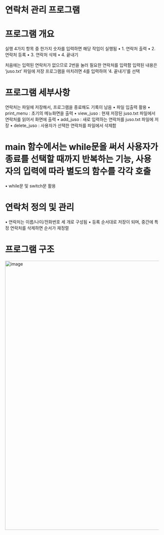 # 연락처 관리 프로그램

# 프로그램 개요
실행 4가지 항목 중 한가지 숫자를 입력하면 해당 작업이 실행됨 • 1. 연락처 출력
• 2. 연락처 등록
• 3. 연락처 삭제
• 4. 끝내기

처음에는 입력된 연락처가 없으므로 2번을 눌러 필요한 연락처를 입력함 입력된 내용은 ‘juso.txt’ 파일에 저장
프로그램을 마치려면 4를 입력하여 ‘4. 끝내기’를 선택

# 프로그램 세부사항
연락처는 파일에 저장해서, 프로그램을 종료해도 기록이 남음 • 파일 입출력 활용
• print_menu : 초기의 메뉴화면을 출력
• view_juso : 현재 저장된 juso.txt 파일에서 연락처를 읽어서 화면에 출력 
• add_juso : 새로 입력하는 연락처를 juso.txt 파일에 저장
• delete_juso : 사용자가 선택한 연락처를 파일에서 삭제함

# main 함수에서는 while문을 써서 사용자가 종료를 선택할 때까지 반복하는 기능, 사용자의 입력에 따라 별도의 함수를 각각 호출
• while문 및 switch문 활용

# 연락처 정의 및 관리
• 연락처는 이름/나이/전화번호 세 개로 구성됨
• 등록 순서대로 저장이 되며, 중간에 특정 연락처를 삭제하면 순서가 재정렬

# 프로그램 구조
<img width="882" alt="image" src="https://user-images.githubusercontent.com/49053676/173181490-10ffccb5-1768-4cf3-84da-ca95b06e4992.png">
